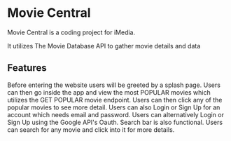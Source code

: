 # Movie Central

Movie Central is a coding project for iMedia.

It utilizes The Movie Database API to gather movie details and data

## Features
Before entering the website users will be greeted by a splash page.
Users can then go inside the app and view the most POPULAR movies which utilizes the GET POPULAR movie endpoint.
Users can then click any of the popular movies to see more detail.
Users can also Login or Sign Up for an account which needs email and password.
Users can alternatively Login or Sign Up using the Google API's Oauth.
Search bar is also functional. Users can search for any movie and click into it for more details.
